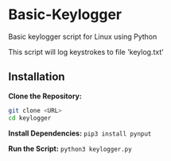 # Basic-Keylogger
Basic keylogger script for Linux using Python

This script will log keystrokes to file 'keylog.txt'

## Installation
**Clone the Repository:** 
   ```sh
   git clone <URL>
   cd keylogger
   ```
**Install Dependencies:**
``pip3 install pynput``

**Run the Script:**
``python3 keylogger.py``

